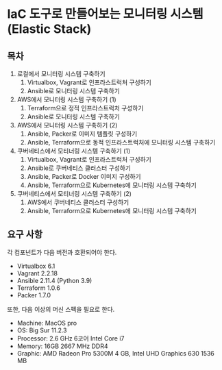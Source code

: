 # IaC 도구로 만들어보는 모니터링 시스템 (Elastic Stack)

## 목차

1. 로컬에서 모니터링 시스템 구축하기
   1. Virtualbox, Vagrant로 인프라스트럭처 구성하기
   2. Ansible로 모니터링 시스템 구축하기
2. AWS에서 모니터링 시스템 구축하기 (1)
   1. Terraform으로 정적 인프라스트럭처 구성하기
   2. Ansible로 모니터링 시스템 구축하기
3. AWS에서 모니터링 시스템 구축하기 (2)
   1. Ansible, Packer로 이미지 템플릿 구성하기
   2. Ansible, Terraform으로 동적 인프라스트럭처에 모니터링 시스템 구축하기
4. 쿠버네티스에서 모티너링 시스템 구축하기 (1)
   1. Virtualbox, Vagrant로 인프라스트럭처 구성하기
   2. Ansible로 쿠버네티스 클러스터 구성하기
   3. Ansible, Packer로 Docker 이미지 구성하기
   4. Ansible, Terraform으로 Kubernetes에 모니터링 시스템 구축하기
5. 쿠버네티스에서 모티너링 시스템 구축하기 (2)
   1. AWS에서 쿠버네티스 클러스터 구성하기
   2. Ansible, Terraform으로 Kubernetes에 모니터링 시스템 구축하기


## 요구 사항

각 컴포넌트가 다음 버전과 호환되어야 한다.

* Virtualbox 6.1
* Vagrant 2.2.18
* Ansible 2.11.4 (Python 3.9)
* Terraform 1.0.6
* Packer 1.7.0

또한, 다음 이상의 머신 스펙을 필요로 한다.

* Machine: MacOS pro 
* OS: Big Sur 11.2.3
* Processor: 2.6 GHz 6코어 Intel Core i7
* Memory: 16GB 2667 MHz DDR4
* Graphic: AMD Radeon Pro 5300M 4 GB, Intel UHD Graphics 630 1536 MB
